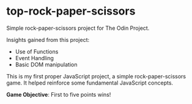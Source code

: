 # top-rock-paper-scissors

Simple rock-paper-scissors project for The Odin Project.

Insights gained from this project:

- Use of Functions
- Event Handling
- Basic DOM manipulation

This is my first proper JavaScript project, a simple rock-paper-scissors game. It helped reinforce some fundamental JavaScript concepts.

**Game Objective**: First to five points wins!
